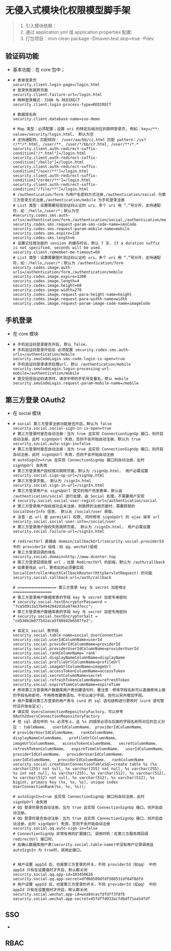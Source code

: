 # 无侵入式模块化权限模型脚手架
> 1. 引入模块依赖：
> 2. 通过 application.yml 或 application.properties 配置:
> 3. 打包项目：mvn clean package -Dmaven.test.skip=true -Pdev

## 验证码功能
- 基本功能：在 core 包中；
- ```properties
  # 表单登录页
  security.client.login-page=/login.html
  # 登录失败跳转页面
  security.client.failure-url=/login.html
  # 两种登录模式：JSON 与 REDIRECT
  security.client.login-process-type=REDIRECT
  
  # 数据库名称
  security.client.database-name=sso-demo
  
  # Map 类型：必须配置；设置 uri 的特定后缀对应的跳转登录页, 例如：key=/**: value=/security/login.html。 默认为空
  # 支持通配符，匹配规则： /user/aa/bb/cc.html 匹配 pattern：/us?r/**/*.html, /user/**, /user/*/bb/c?.html, /user/**/*.*
  security.client.auth-redirect-suffix-condition["/*.html"]=/login.html
  security.client.auth-redirect-suffix-condition["/hello"]=/login.html
  security.client.auth-redirect-suffix-condition["/user/**"]=/login.html
  security.client.auth-redirect-suffix-condition["/order/**"]=/login.html
  security.client.auth-redirect-suffix-condition["/file/**"]=/login.html
  # /authentication/form 为用户名密码方式注册,/authentication/social 为第三方登录方式注册,/authentication/mobile 为手机登录注册
  # List 类型：设置需要短信验证码认证的 uri，多个 uri 用 “，”号分开，支持通配符，如：/hello,/user/*；默认为空
  #security.codes.sms.auth-urls=/authentication/form,/authentication/social,/authentication/mobile
  security.codes.sms.request-param-sms-code-name=smsCode
  security.codes.sms.request-param-mobile-name=mobile
  security.codes.sms.expire=120
  security.codes.sms.length=6
  # 设置记住我功能的 session 的缓存时长，默认 7 天. If a duration suffix is not specified, seconds will be used.
  security.client.remember-me-timeout=60
  # List 类型：设置需要图片验证码认证的 uri，多个 uri 用 “，”号分开，支持通配符，如：/hello,/user/*；默认为 /authentication/form
  security.codes.image.auth-urls=/authentication/form,/authentication/mobile
  security.codes.image.expire=1200
  security.codes.image.length=4
  security.codes.image.height=60
  security.codes.image.width=270
  security.codes.image.request-para-height-name=height
  security.codes.image.request-para-width-name=width
  security.codes.image.request-param-image-code-name=imageCode

## 手机登录
- 在 core 模块
- ```properties
  # 手机验证码登录是否开启, 默认 false，
  # 手机验证码登录开启后 必须配置 security.codes.sms.auth-urls=/authentication/mobile
  security.smsCodeLogin.sms-code-login-is-open=true
  # 手机验证码登录请求处理url, 默认 /authentication/mobile
  security.smsCodeLogin.login-processing-url-mobile=/authentication/mobile
  # 提交短信验证码请求时，请求中带的手机号变量名，默认 mobile
  security.smsCodeLogin.request-param-mobile-name=/mobile

## 第三方登录 OAuth2
- 在 social 模块
- ```properties
  # social 第三方登录注册功能是否开启，默认为 false
  security.social.social-sign-in-is-open=true
  # 第三方登录时是否自动注册：当为 true 且实现 ConnectionSignUp 接口，则开启自动注册，此时 signUpUrl 失效，否则不会开始自动注册，默认为 true
  security.social.auto-sign-in=false
  # 第三方登录时是否自动注册：当为 true 且实现 ConnectionSignUp 接口，则开启自动注册，此时 signUpUrl 失效，否则不会开始自动注册
  # autoSignIn=true 且实现 ConnectionSignUp 接口则自动注册，此时 signUpUrl 会失效
  # 第三方登录用户授权成功跳转页面，默认为 /signUp.html， 用户必需设置
  security.social.sign-up-url=/signUp.html
  # 第三方登录页面， 默认为 /signIn.html
  security.social.sign-in-url=/signIn.html
  # 第三方登录用户从 signUpUrl 提交的用户信息表单，默认由 /authentication/social 进行处理，由 Social 处理，不需要用户实现
  # security.social.social-user-regist-url=/authentication/social
  # 第三方登录用户授权成功且未注册，则跳转的注册页面时，需要获取的 SocialUserInfo 信息， 默认从 /social/user 获取。
  # 注意：此 url 是 permitAll 权限, 同时修改 signUpUrl 的 ajax 请求 url
  security.social.social-user-info=/social/user
  # 第三方登录用户授权失败跳转页面， 默认为 /signIn.html， 用户必需设置
  security.social.failure-url=/signIn.html
  
  # redirectUrl 直接由 domain/callbackUrl/(security.social.providerId 中的 providerId 组成：如 qq、wechat)组成
  # 第三方登录回调的域名
  security.social.domain=http://www.dcenter.top 
  # 第三方登录回调处理 url ，也是 RedirectUrl 的前缀，默认为 /auth/callback
  # 如果更改此 url，更改后的必须要实现 SocialController#authCallbackRouter(HttpServletRequest) 的功能
  security.social.callback-url=/auth/callback
  
  # ================= 第三方登录 key 与 secret 加密相关 =================
  # 第三方登录用户数据库表的字段 key 与 secret 加密专用密码
  # security.social.textEncryptorPassword = "7ca5d913a17b4942942d16a974e3fecc";
  # 第三方登录用户数据库表的字段 key 与 secret 加密专用密码
  # security.social.textEncryptorSalt = "cd538b1b077542aca5f86942b6507fe2";

  # 自定义 social 表字段
  security.social.table-name=social_UserConnection
  security.social.userIdColumnName=userId
  security.social.providerIdColumnName=providerId
  security.social.providerUserIdColumnName=providerUserId
  security.social.rankColumnName=`rank`
  security.social.displayNameColumnName=displayName
  security.social.profileUrlColumnName=profileUrl
  security.social.imageUrlColumnName=imageUrl
  security.social.accessTokenColumnName=accessToken
  security.social.secretColumnName=secret
  security.social.refreshTokenColumnName=refreshToken
  security.social.expireTimeColumnName=expireTime
  # 修改第三方登录用户数据库用户表创建语句时，要注意：修改字段名称可以直接修改上面的字段名称即可，不用修改建表语句，不可以减少字段，但可以另外增加字段。
  # 用户需要对第三方登录的用户表与 curd 的 sql 语句结构进行更改时（curd 语句暂时没开放自定义），
  # 请实现 UsersConnectionRepositoryFactory，可以参考 OAuth2UsersConnectionRepositoryFactory
  # 但 sql 语句中的 %s 必须写上，且 %s 的顺序必须与后面的字段名称所对应的含义对应 : tableName、  userIdColumnName、 providerIdColumnName、
  # providerUserIdColumnName、  rankColumnName、  displayNameColumnName、  profileUrlColumnName、  imageUrlColumnName、  accessTokenColumnName、  secretColumnName、  refreshTokenColumnName、  expireTimeColumnName、  userIdColumnName、  providerIdColumnName、  providerUserIdColumnName、  userIdColumnName、  providerIdColumnName、  rankColumnName
  security.social.creatUserConnectionTableSql=create table %s (%s varchar(255) not null, %s varchar(255) not null, %s varchar(255), %s int not null, %s varchar(255), %s varchar(512), %s varchar(512), %s varchar(512) not null, %s varchar(512), %s varchar(512), %s bigint, primary key (%s, %s, %s), unique index UserConnectionRank(%s, %s, %s));
  
  # autoSignIn=true 且实现 ConnectionSignUp 接口则自动注册，此时 signUpUrl 会失效
  # QQ 登录时是否自动注册，当为 true 且实现 ConnectionSignUp 接口，则开启自动注册。
  # QQ 登录时是否自动注册：当为 true 且实现 ConnectionSignUp 接口，则开启自动注册，此时 signUpUrl 失效，否则不会开始自动注册
  security.social.qq.auto-sign-in=false
  # ConnectionSignUp 非常有用的扩展接口, 调用时机：在第三方服务商回调 redirectUrl 接口时，
  # 在确认数据库用户表(security.social.table-name)中没有用户记录调用且 autoSignIn 为 true时，调用此接口。
  
  
  # 用户设置 appId 后，也是第三方登录的开关，不同 providerId（如qq） 中的 appId 只有在设置值时才开启，默认都关闭
  security.social.qq.app-id=103450626
  security.social.qq.app-secret=dfd68509dfdf580531df64f8dfd
  # 用户设置 appId 后，也是第三方登录的开关，不同 providerId（如qq） 中的 appId 只有在设置值时才开启，默认都关闭
  security.social.wechat.app-id=wxa84cacfdfdff3fdfb
  security.social.wechat.app-secret=45fdffd933acfdbdf71ea5dfdf

## SSO
- 
## RBAC
